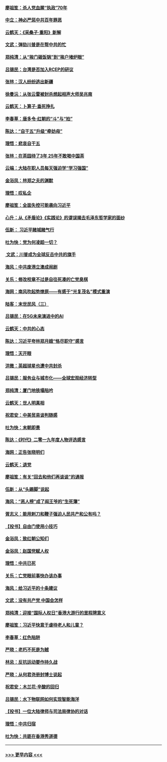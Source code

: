 #### [廖祖笙：杀人党血腥“执政”70年](../pages/nsc993/n11745144.md?t=12270901) 
#### [中立：神必严惩中共百年罪恶](../pages/nsc993/n11744970.md?t=12270901) 
#### [云鹤天：《采桑子‧重阳》新解](../pages/nsc993/n11744948.md?t=12270901) 
#### [文武：弹劾川普是在帮中共的忙](../pages/nsc993/n11744758.md?t=12270901) 
#### [郑纯清：从“挨门砸饭锅”到“挨户堵炉眼”](../pages/nsc993/n11744745.md?t=12270901) 
#### [吕锡民：台湾是否加入RCEP的研议](../pages/nsc993/n11744701.md?t=12270901) 
#### [张林：汉人纷纷逃出新疆](../pages/nsc993/n11743530.md?t=12270901) 
#### [徐曼沅：从张云雷被封杀想起相声大师吴兆南](../pages/nsc993/n11741816.md?t=12270901) 
#### [云鹤天：卜算子‧垂死挣扎](../pages/nsc993/n11739956.md?t=12270901) 
#### [李春草：唐多令‧红朝的“斗”与“拍”](../pages/nsc993/n11739830.md?t=12270901) 
#### [陈达：“自干五”升级“牵妨母”](../pages/nsc993/n11739724.md?t=12270901) 
#### [理悟：悲哀自干五](../pages/nsc993/n11739547.md?t=12270901) 
#### [张林：在茶园待了3年 25年不敢喝中国茶](../pages/nsc993/n11739240.md?t=12270901) 
#### [云端：大陆在职人员每天强迫学“学习强国”](../pages/nsc993/n11738735.md?t=12270901) 
#### [金浴凤：林郑之夫的渊默](../pages/nsc993/n11737735.md?t=12270901) 
#### [理悟：叹私企](../pages/nsc993/n11737715.md?t=12270901) 
#### [廖祖笙：全面失控可能袭向习近平](../pages/nsc993/n11737704.md?t=12270901) 
#### [心升：从《矛盾论》《实践论》的谬误揭去毛泽东哲学家的面纱](../pages/nsc993/n11736962.md?t=12270901) 
#### [伍新： 习近平赌城赌气行](../pages/nsc993/n11736929.md?t=12270901) 
#### [吐为快：党为何凌蹈一切？](../pages/nsc993/n11736915.md?t=12270901) 
#### [ 文武：川普成为全球反击中共的旗手](../pages/nsc993/n11736882.md?t=12270901) 
#### [海风：中共废港立澳成闹剧](../pages/nsc993/n11735857.md?t=12270901) 
#### [关乐：修改校章不过是自往死凑的亡党臭棋](../pages/nsc993/n11735097.md?t=12270901) 
#### [海网：南风吹起势燎原——有感于“光复茂名”模式重演](../pages/nsc993/n11732308.md?t=12270901) 
#### [陆客：末世民风（三）](../pages/nsc993/n11732211.md?t=12270901) 
#### [吕锡民：在5G未来演进中的AI](../pages/nsc993/n11730010.md?t=12270901) 
#### [云鹤天：中共的心态](../pages/nsc993/n11729906.md?t=12270901) 
#### [陈达：习近平夸林郑月娥“恪尽职守”感言](../pages/nsc993/n11729881.md?t=12270901) 
#### [理悟：天开眼](../pages/nsc993/n11729699.md?t=12270901) 
#### [洪微：英超球星也遭中共封杀](../pages/nsc993/n11727243.md?t=12270901) 
#### [吕锡民：服务业与城市化——全球宏观经济转型](../pages/nsc993/n11725845.md?t=12270901) 
#### [郑纯清：厦门地铁塌陷吟](../pages/nsc993/n11725813.md?t=12270901) 
#### [云鹤天：世人明真相](../pages/nsc993/n11725621.md?t=12270901) 
#### [祝君安：中美贸易谈判随感](../pages/nsc993/n11725609.md?t=12270901) 
#### [吐为快：末朝即景](../pages/nsc993/n11723365.md?t=12270901) 
#### [陈达：《时代》二零一九年度人物评选感言](../pages/nsc993/n11723337.md?t=12270901) 
#### [海网：正告张晓明们](../pages/nsc993/n11723228.md?t=12270901) 
#### [云鹤天：退党](../pages/nsc993/n11723056.md?t=12270901) 
#### [廖祖笙：有关“回去和他们再谈谈”的通报](../pages/nsc993/n11722442.md?t=12270901) 
#### [伍新：从“头踢脚”说起](../pages/nsc993/n11722429.md?t=12270901) 
#### [海风：“恶人榜”成了阎王爷的“生死簿”](../pages/nsc993/n11722272.md?t=12270901) 
#### [胥志义：能用剌刀和鞭子强迫人民共产和公有吗？](../pages/nsc993/n11720569.md?t=12270901) 
#### [【投书】自由门使用小技巧](../pages/nsc993/n11720180.md?t=12270901) 
#### [金浴凤：致红朝公知们](../pages/nsc993/n11720563.md?t=12270901) 
#### [金浴凤：赵国党赋人权](../pages/nsc993/n11720533.md?t=12270901) 
#### [理悟：中共已死](../pages/nsc993/n11720233.md?t=12270901) 
#### [关乐：亡党眼前事快办该办事](../pages/nsc993/n11719160.md?t=12270901) 
#### [海风：给习近平的十条建议](../pages/nsc993/n11717616.md?t=12270901) 
#### [文武：没有共产党 中国会怎样](../pages/nsc993/n11717584.md?t=12270901) 
#### [郑纯清：迎接“国际人权日”香港大游行的里程牌意义](../pages/nsc993/n11717417.md?t=12270901) 
#### [廖祖笙：习近平快意于虐待老人和儿童？](../pages/nsc993/n11715313.md?t=12270901) 
#### [李春草：红色陷阱](../pages/nsc993/n11715029.md?t=12270901) 
#### [严晓：老朽不死是为贼](../pages/nsc993/n11712910.md?t=12270901) 
#### [林忌：反抗运动要作持久战](../pages/nsc993/n11712623.md?t=12270901) 
#### [严晓：从何君尧册封博士说起](../pages/nsc993/n11712465.md?t=12270901) 
#### [祝君安：木兰花·辛酸的回归](../pages/nsc993/n11712381.md?t=12270901) 
#### [吕锡民：水下物联网如何实现智能海洋](../pages/nsc993/n11711158.md?t=12270901) 
#### [【投书】一位大陆律师与司法局律协的对话](../pages/nsc993/n11709675.md?t=12270901) 
#### [理悟：中共归宿](../pages/nsc993/n11710059.md?t=12270901) 
#### [吐为快：共匪在香港秀道德](../pages/nsc993/n11709979.md?t=12270901) 

----
#### [ >>> 更早内容 <<< ](../indexes/nsc993-earlier.md)
